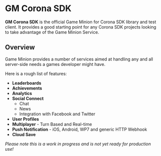 GM Corona SDK
=============

**GM Corona SDK** is the official Game Minion for Corona SDK library and test client. It provides a good starting point for any Corona SDK projects looking to take advantage of the Game Minion Service.

Overview
--------

Game Minion provides a number of services aimed at handling any and all server-side needs a games developer might have.

Here is a rough list of features:

  - **Leaderboards**
  - **Achievements**
  - **Analytics**
  - **Social Connect**
    - Chat
    - News
    - Integration with Facebook and Twitter
  - **User Profiles**
  - **Multiplayer** - Turn Based and Real-time
  - **Push Notification** - iOS, Android, WP7 and generic HTTP Webhook
  - **Cloud Save**

_Please note this is a work in progress and is not yet ready for production use!_